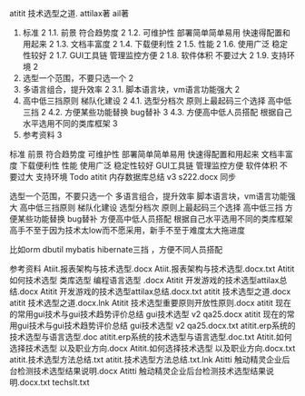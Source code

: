 atitit 技术选型之道. attilax著 ail著

1. 标准	2
1.1. 前景 符合趋势度	2
1.2. 可维护性 部署简单简单易用  快速得配置和用起来	2
1.3. 文档丰富度	2
1.4. 下载便利性	2
1.5. 性能	2
1.6. 使用广泛 稳定性较好	2
1.7. GUI工具链 管理监控方便	2
1.8. 软件体积 不要过大	2
1.9. 支持环境	2
2. 选型一个范围，不要只选一个	2
3. 多语言组合，提升效率	2
3.1. 脚本语言块，vm语言功能强大	2
4. 高中低三挡原则 梯队化建设	2
4.1. 选型分档次 原则上最起码三个选择 高中低三挡	2
4.2. 方便某些功能替换 bug替补	3
4.3. 方便高中低人员搭配 根据自己水平选用不同的类库框架	3
5. 参考资料	3

标准
前景 符合趋势度
可维护性 部署简单简单易用  快速得配置和用起来 
文档丰富度
下载便利性
性能
使用广泛 稳定性较好
GUI工具链 管理监控方便
软件体积 不要过大
支持环境
Todo
atitit 内存数据库总结 v3 s222.docx  同步

选型一个范围，不要只选一个
多语言组合，提升效率
脚本语言块，vm语言功能强大
高中低三挡原则 梯队化建设
选型分档次 原则上最起码三个选择 高中低三挡
方便某些功能替换 bug替补
方便高中低人员搭配 根据自己水平选用不同的类库框架
高手不至于因为技术太low而不愿采用，新手不至于难度太大拖进度

比如orm dbutil mybatis hibernate三挡  ，方便不同人员搭配

参考资料
Atiit.报表架构与技术选型.docx
Atiit.报表架构与技术选型.docx.txt
Atitit 如何技术选型 类库选型 编程语言选型 .docx
Atitit 开发游戏的技术选型attilax总结.docx
Atitit 开发游戏的技术选型attilax总结.docx.txt
atitit 技术选型之道.docx
atitit 技术选型之道.docx.lnk
Atitit 技术选型重要原则开放性原则.docx
atitit 现在的常用gui技术与gui技术趋势评价总结 gui技术选型 v2 qa25.docx
atitit 现在的常用gui技术与gui技术趋势评价总结 gui技术选型 v2 qa25.docx.txt
atitit.erp系统的技术选型与语言选型.doc
atitit.erp系统的技术选型与语言选型.doc.txt
Atitit.如何选择技术选型 以及职业方向.docx
Atitit.如何选择技术选型 以及职业方向.docx.txt
atitit.技术选型方法总结.txt
atitit.技术选型方法总结.txt.lnk
Atitti 触动精灵企业后台检测技术选型结果说明.docx
Atitti 触动精灵企业后台检测技术选型结果说明.docx.txt
techslt.txt

